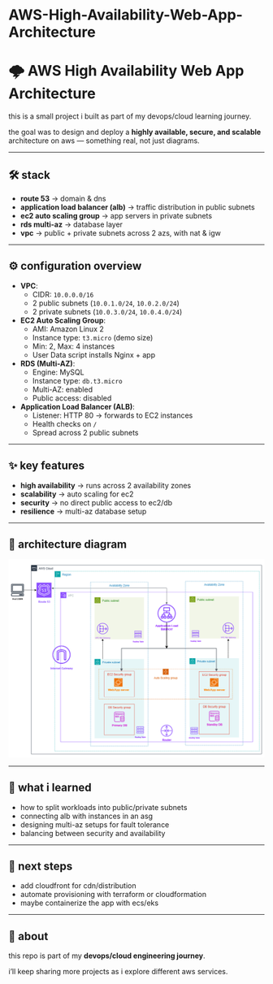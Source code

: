 # AWS-High-Availability-Web-App-Architecture

# 🌩️ AWS High Availability Web App Architecture

this is a small project i built as part of my devops/cloud learning journey.

the goal was to design and deploy a **highly available, secure, and scalable** architecture on aws — something real, not just diagrams.

---

## 🛠️ stack

- **route 53** → domain & dns
- **application load balancer (alb)** → traffic distribution in public subnets
- **ec2 auto scaling group** → app servers in private subnets
- **rds multi-az** → database layer
- **vpc** → public + private subnets across 2 azs, with nat & igw

---

## ⚙️ configuration overview

- **VPC**:
    - CIDR: `10.0.0.0/16`
    - 2 public subnets (`10.0.1.0/24`, `10.0.2.0/24`)
    - 2 private subnets (`10.0.3.0/24`, `10.0.4.0/24`)
- **EC2 Auto Scaling Group**:
    - AMI: Amazon Linux 2
    - Instance type: `t3.micro` (demo size)
    - Min: 2, Max: 4 instances
    - User Data script installs Nginx + app
- **RDS (Multi-AZ)**:
    - Engine: MySQL
    - Instance type: `db.t3.micro`
    - Multi-AZ: enabled
    - Public access: disabled
- **Application Load Balancer (ALB)**:
    - Listener: HTTP 80 → forwards to EC2 instances
    - Health checks on `/`
    - Spread across 2 public subnets

---

## ✨ key features

- **high availability** → runs across 2 availability zones
- **scalability** → auto scaling for ec2
- **security** → no direct public access to ec2/db
- **resilience** → multi-az database setup

---

## 📐 architecture diagram

![Architecture Diagram](Diagram.drawio.png)

---

## 🚀 what i learned

- how to split workloads into public/private subnets
- connecting alb with instances in an asg
- designing multi-az setups for fault tolerance
- balancing between security and availability

---

## 📌 next steps

- add cloudfront for cdn/distribution
- automate provisioning with terraform or cloudformation
- maybe containerize the app with ecs/eks

---

## 🤝 about

this repo is part of my **devops/cloud engineering journey**.

i’ll keep sharing more projects as i explore different aws services.